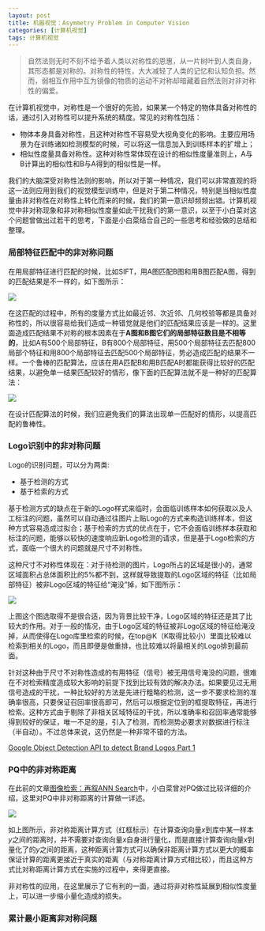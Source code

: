 ```yaml
---
layout: post
title: 机器视觉：Asymmetry Problem in Computer Vision
categories: [计算机视觉]
tags: 计算机视觉
---
```


> 自然法则无时不刻不给予着人类以对称性的恩惠，从一片树叶到人类自身，其形态都是对称的。对称性的特性，大大减轻了人类的记忆和认知负担。然而，弱相互作用中互为镜像的物质的运动不对称却暗藏着自然法则对非对称性的偏爱。

在计算机视觉中，对称性是一个很好的先验，如果某一个特定的物体具备对称性的话，通过引入对称性可以提升系统的精度。常见的对称性包括：

- 物体本身具备对称性，且这种对称性不容易受大视角变化的影响。主要应用场景为在训练诸如检测模型的时候，可以将这一信息加入到训练样本的扩增上；
- 相似性度量具备对称性。这种对称性常体现在设计的相似性度量准则上，A与B计算出的相似性和B与A得到的相似性是一样。

我们的大脑深受对称性法则的影响，所以对于第一种情况，我们可以非常直观的将这一法则应用到我们的视觉模型训练中，但是对于第二种情况，特别是当相似性度量由非对称性在对称性上转化而来的时候，我们的第一意识却频频出错。计算机视觉中非对称现象和非对称相似性度量如此干扰我们的第一意识，以至于小白菜对这个问题曾做出过若干的思考，下面是小白菜结合自己的一些思考和经验做的总结和整理。

### 局部特征匹配中的非对称问题

在用局部特征进行匹配的时候，比如SIFT，用A图匹配B图和用B图匹配A图，得到的匹配结果是不一样的，如下图所示：

![](http://ose5hybez.bkt.clouddn.com/2017/1029/sift_matching_diff.jpg)

在这匹配的过程中，所有的度量方式比如最近邻、次近邻、几何校验等都是具备对称性的，所以很容易给我们造成一种错觉就是他们的匹配结果应该是一样的。这里面造成匹配结果不对称的根本因素在于**A图和B图它们的局部特征数目是不相等的**，比如A有500个局部特征，B有800个局部特征，用500个局部特征去匹配800局部个特征和用800个局部特征去匹配500个局部特征，势必造成匹配的结果不一样。一个鲁棒的匹配算法，应该在用A匹配B和用B匹配A时都能获得比较好的匹配结果，以避免单一结果匹配较好的情形，像下面的匹配算法就不是一种好的匹配算法：

![](http://ose5hybez.bkt.clouddn.com/2017/1029/false_sift_matching.jpg)

在设计匹配算法的时候，我们应避免我们的算法出现单一匹配好的情形，以提高匹配的鲁棒性。

### Logo识别中的非对称问题

Logo的识别问题，可以分为两类:  

- 基于检测的方式
- 基于检索的方式

基于检测方式的缺点在于新的Logo样式来临时，会面临训练样本如何获取以及人工标注的问题，虽然可以自动通过往图片上贴Logo的方式来构造训练样本，但这种方式容易造成过拟合；基于检索的方式的优点在于，它不会面临训练样本获取和标注的问题，能够以较快的速度响应新Logo检测的请求，但是基于Logo检索的方式，面临一个很大的问题就是尺寸不对称性。

这种尺寸不对称性体现在：对于待检测的图片，Logo所占的区域是很小的，通常区域面积占总体面积比的5%都不到，这样就导致提取的Logo区域的特征（比如局部特征）被非Logo区域的特征给“淹没”掉，如下图所示：

![](http://ose5hybez.bkt.clouddn.com/2017/1029/logo-example.jpg)

上图这个图选取得不是很合适，因为背景比较干净，Logo区域的特征还是其了比较大的作用。对于一般的情况，由于Logo区域的特征被非Logo区域的特征给淹没掉，从而使得在Logo库里检索的时候，在top@K（K取得比较小）里面比较难以检索到相关的Logo，而且即便是做重排，也比较难以将最相关的Logo排到最前面。

针对这种由于尺寸不对称性造成的有用特征（信号）被无用信号淹没的问题，很难在不对检索精度造成较大影响的前提下找到比较有效的解决办法。如果要见过无用信号造成的干扰，一种比较好的方法是先进行粗略的检测，这一步不要求检测的准确率很高，只要保证召回率很高即可，然后可以根据定位到的框提取特征，再进行检索。这种方式由于剔除了非相关区域特征的干扰，所以准确率和召回率通常能够得到较好的保证，唯一不足的是，引入了检测，而检测势必要求对数据进行标注（半自动）。不过总体来说，这仍然是一种非常不错的方法。

[Google Object Detection API to detect Brand Logos Part 1](https://medium.com/towards-data-science/google-object-detection-api-to-detect-brand-logos-fd9e113725d8)

### PQ中的非对称距离

在此前的文章[图像检索：再叙ANN Search](http://yongyuan.name/blog/ann-search.html)中，小白菜曾对PQ做过比较详细的介绍，这里对PQ中非对称距离的计算做一详述。

![](http://ose5hybez.bkt.clouddn.com/2017/0408/PQ_search_zpskgugtocx.PNG)

如上图所示，非对称距离计算方式（红框标示）在计算查询向量$x$到库中某一样本$y$之间的距离时，并不需要对查询向量$x$自身进行量化，而是直接计算查询向量$x$到量化了的$y$之间的距离，这种距离计算方式可以确保非距离计算方式以更大的概率保证计算的距离更接近于真实的距离（与对称距离计算方式相比较），而且这种方式比对称距离计算方式在实施的过程中，来得更直接。

非对称性的应用，在这里展示了它有利的一面，通过将非对称性延展到相似性度量上，可以进一步缩小量化造成的损失。

### 累计最小距离非对称问题

